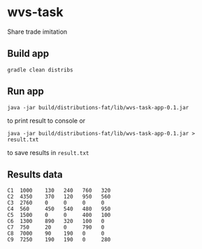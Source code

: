 # wvs-task
Share trade imitation

## Build app

```
gradle clean distribs
```

## Run app

```
java -jar build/distributions-fat/lib/wvs-task-app-0.1.jar
```

to print result to console or
 
```
java -jar build/distributions-fat/lib/wvs-task-app-0.1.jar > result.txt
```

to save results in `result.txt`

## Results data

```
C1  1000    130   240   760   320
C2  4350    370   120   950   560
C3  2760    0     0     0     0
C4  560     450   540   480   950
C5  1500    0     0     400   100
C6  1300    890   320   100   0
C7  750     20    0     790   0
C8  7000    90    190   0     0
C9  7250    190   190   0     280
```